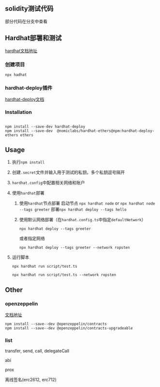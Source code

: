## solidity测试代码

部分代码在分支中查看

## Hardhat部署和测试

[hardhat文档地址](https://hardhat.org/getting-started/)

### 创建项目

```shell
npx hadhat
```

### hardhat-deploy插件

[hardhat-deploy文档](https://github.com/wighawag/hardhat-deploy)

### Installation
```shell

npm install --save-dev hardhat-deploy
npm install --save-dev  @nomiclabs/hardhat-ethers@npm:hardhat-deploy-ethers ethers

```

## Usage

1. 执行`npm install` 

2. 创建`.secret`文件并输入用于测试的私钥，多个私钥逗号隔开

3. `hardhat.config`中配置相关网络和账户

4. 使用`hardhat`部署

   1. 使用`hardhat`节点部署
      启动节点 `npx hardhat node` or `npx hardhat node --tags greeter`
      部署`npx hardhat deploy --tags hello`

   2. 使用默认网络部署（在`hardhat.config.ts`中指定`defaultNetwork`）

      `npx hardhat deploy --tags greeter`

      或者指定网络

      `npx hardhat deploy --tags greeter --network ropsten` 

5. 运行脚本

   `npx hardhat run script/test.ts `

   `npx hardhat run script/test.ts --network ropsten` 

## Other

### openzeppelin

[文档地址](https://docs.openzeppelin.com/)

```sell
npm install --save--dev @openzeppelin/contracts
npm install --save--dev @openzeppelin/contracts-upgradeable
```

### list

transfer, send, call, delegateCall

abi

prox

离线签名(erc2612, erc712)
